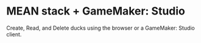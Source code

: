 # MEAN stack + GameMaker: Studio

Create, Read, and Delete ducks using the browser or a GameMaker: Studio client.
